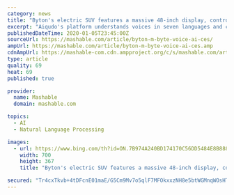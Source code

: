 ```yaml
---
category: news
title: "Byton's electric SUV features a massive 48-inch display, controlled by your voice"
excerpt: "Aiqudo's platform understands voices in seven languages and can open apps, pull up directions, make calls, and even send money. Through voice recognition, the Byton screens will pull up personalized playlists, favorite contacts, and preferred apps for different drivers and passengers. SEE ALSO: Take a look at Byton's electric SUV beyond its ..."
publishedDateTime: 2020-01-05T23:45:00Z
sourceUrl: https://mashable.com/article/byton-m-byte-voice-ai-ces/
ampUrl: https://mashable.com/article/byton-m-byte-voice-ai-ces.amp
cdnAmpUrl: https://mashable-com.cdn.ampproject.org/c/s/mashable.com/article/byton-m-byte-voice-ai-ces.amp
type: article
quality: 69
heat: 69
published: true

provider:
  name: Mashable
  domain: mashable.com

topics:
  - AI
  - Natural Language Processing

images:
  - url: https://www.bing.com/th?id=ON.7B974A240BD174170C56DD5484E8B888
    width: 700
    height: 367
    title: "Byton's electric SUV features a massive 48-inch display, controlled by your voice"

secured: "Tr4cxTkvb+4tDFcnE01maE/G5Cm9Mv7o5qlF7MFOkxxzNH8e5btWGMnqWOsHT8I7QErTTNRVPFaSAjCZp5h1t4hfih5lpt1Umf+jdEIPSQDVC7ZOZ0VQHX6LcInlGWSVucJmxebTnkjQuK6zkEF2laAkxa/kajHfnnl0GXS5UutmfzQPrsfkirIj4tvGn4XbSsWC4NZrW4i5Qhb2mJSrIcq0mOY5iThB4J2lhS/ZC3R2msPV9osQvYgjLXuCHBkx8iT7bzQbh9WxyE54DrSvfQ==;Qhcls9hFbnrkznfCRtojuQ=="
---
```


